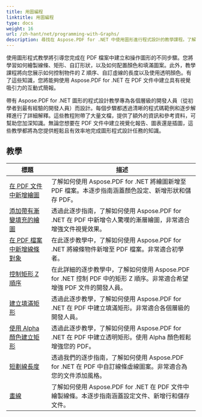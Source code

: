 ```yaml
---
title: 用圖編程
linktitle: 用圖編程
type: docs
weight: 16
url: /zh-hant/net/programming-with-Graphs/
description: 尋找在 Aspose.PDF for .NET 中使用圖形進行程式設計的教學課程。了解如何在 PDF 文件中建立和自訂圖形。
---
```

使用圖形程式教學將引導您完成在 PDF 檔案中建立和操作圖形的不同步驟。您將學習如何繪製線條、矩形、自訂形狀，以及如何配置顏色和填滿圖案。此外，教學課程將向您展示如何控制物件的 Z 順序、自訂虛線的長度以及使用透明顏色。有了這些知識，您將能夠使用 Aspose.PDF for .NET 在 PDF 文件中建立具有視覺吸引力的互動式簡報。

帶有 Aspose.PDF for .NET 圖形的程式設計教學專為各個層級的開發人員（從初學者到最有經驗的開發人員）而設計。每個步驟都透過清晰的程式碼範例和逐步解釋進行了詳細解釋。這些教程附帶了大量文檔，提供了額外的資訊和參考資料，可幫助您加深知識。無論您想要在 PDF 文件中建立視覺化報告、圖表還是插圖，這些教學都將為您提供輕鬆且有效率地完成圖形程式設計任務的知識。

## 教學
| 標題 | 描述 |
| --- | --- | 
| [在 PDF 文件中新增繪圖](./add-drawing/) | 了解如何使用 Aspose.PDF for .NET 將繪圖新增至 PDF 檔案。本逐步指南涵蓋顏色設定、新增形狀和儲存 PDF。 |  
| [添加帶有漸變填充的繪圖](./add-drawing-with-gradient-fill/) | 透過此逐步指南，了解如何使用 Aspose.PDF for .NET 在 PDF 中新增令人驚嘆的漸層繪圖，非常適合增強文件視覺效果。 |  
| [在 PDF 檔案中新增線條對象](./add-line-object/) | 在此逐步教學中，了解如何使用 Aspose.PDF for .NET 將線條物件新增至 PDF 檔案。非常適合初學者。 |  
| [控制矩形 Z 順序](./control-rectangle-z-order/) | 在此詳細的逐步教學中，了解如何使用 Aspose.PDF for .NET 控制 PDF 中的矩形 Z 順序。非常適合希望增強 PDF 文件的開發人員。 |  
| [建立填滿矩形](./create-filled-rectangle/) | 透過此逐步教學，了解如何使用 Aspose.PDF for .NET 在 PDF 中建立填滿矩形。非常適合各個層級的開發人員。 |  
| [使用 Alpha 顏色建立矩形](./create-rectangle-with-alpha-color/) | 透過此逐步教學，了解如何使用 Aspose.PDF for .NET 在 PDF 中建立透明矩形。使用 Alpha 顏色輕鬆增強您的 PDF。 |  
| [短劃線長度](./dash-length/) | 透過我們的逐步指南，了解如何使用 Aspose.PDF for .NET 在 PDF 中自訂線條虛線圖案。非常適合為您的文件添加風格。 |  
| [畫線](./drawing-line/) | 了解如何使用 Aspose.PDF for .NET 在 PDF 文件中繪製線條。本逐步指南涵蓋設定文件、新增行和儲存文件。 |  